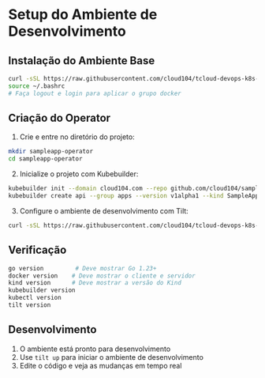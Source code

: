 # Setup do Ambiente de Desenvolvimento

## Instalação do Ambiente Base

```bash
curl -sSL https://raw.githubusercontent.com/cloud104/tcloud-devops-k8s-operators-training/main/scripts/setup.sh | bash
source ~/.bashrc
# Faça logout e login para aplicar o grupo docker
```

## Criação do Operator

1. Crie e entre no diretório do projeto:

```bash
mkdir sampleapp-operator
cd sampleapp-operator
```

2. Inicialize o projeto com Kubebuilder:

```bash
kubebuilder init --domain cloud104.com --repo github.com/cloud104/sampleapp-operator
kubebuilder create api --group apps --version v1alpha1 --kind SampleApp
```

3. Configure o ambiente de desenvolvimento com Tilt:

```bash
curl -sSL https://raw.githubusercontent.com/cloud104/tcloud-devops-k8s-operators-training/main/scripts/kubebuilder-tilt-setup.sh | bash
```

## Verificação

```bash
go version         # Deve mostrar Go 1.23+
docker version    # Deve mostrar o cliente e servidor
kind version      # Deve mostrar a versão do Kind
kubebuilder version
kubectl version
tilt version
```

## Desenvolvimento

1. O ambiente está pronto para desenvolvimento
2. Use `tilt up` para iniciar o ambiente de desenvolvimento
3. Edite o código e veja as mudanças em tempo real
